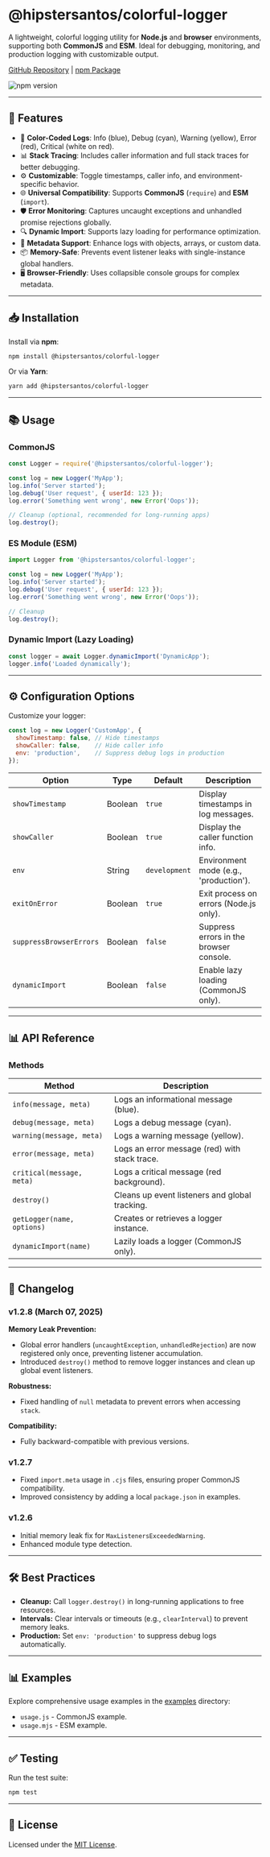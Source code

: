 # @hipstersantos/colorful-logger

A lightweight, colorful logging utility for **Node.js** and **browser** environments, supporting both **CommonJS** and **ESM**. Ideal for debugging, monitoring, and production logging with customizable output.

[GitHub Repository](https://github.com/HipsterSantos/log.js) | [npm Package](https://www.npmjs.com/package/@hipstersantos/colorful-logger)

![npm version](https://badge.fury.io/js/@hipstersantos%2Fcolorful-logger.svg)

---

## 🚀 Features

- 🎨 **Color-Coded Logs**: Info (blue), Debug (cyan), Warning (yellow), Error (red), Critical (white on red).
- 📊 **Stack Tracing**: Includes caller information and full stack traces for better debugging.
- ⚙️ **Customizable**: Toggle timestamps, caller info, and environment-specific behavior.
- 🌐 **Universal Compatibility**: Supports **CommonJS** (`require`) and **ESM** (`import`).
- 🛡️ **Error Monitoring**: Captures uncaught exceptions and unhandled promise rejections globally.
- 🔍 **Dynamic Import**: Supports lazy loading for performance optimization.
- 📝 **Metadata Support**: Enhance logs with objects, arrays, or custom data.
- 📦 **Memory-Safe**: Prevents event listener leaks with single-instance global handlers.
- 🖥️ **Browser-Friendly**: Uses collapsible console groups for complex metadata.

---

## 📥 Installation

Install via **npm**:

```bash
npm install @hipstersantos/colorful-logger
```

Or via **Yarn**:

```bash
yarn add @hipstersantos/colorful-logger
```

---

## 📚 Usage

### CommonJS

```javascript
const Logger = require('@hipstersantos/colorful-logger');

const log = new Logger('MyApp');
log.info('Server started');
log.debug('User request', { userId: 123 });
log.error('Something went wrong', new Error('Oops'));

// Cleanup (optional, recommended for long-running apps)
log.destroy();
```

### ES Module (ESM)

```javascript
import Logger from '@hipstersantos/colorful-logger';

const log = new Logger('MyApp');
log.info('Server started');
log.debug('User request', { userId: 123 });
log.error('Something went wrong', new Error('Oops'));

// Cleanup
log.destroy();
```

### Dynamic Import (Lazy Loading)

```javascript
const logger = await Logger.dynamicImport('DynamicApp');
logger.info('Loaded dynamically');
```

---

## ⚙️ Configuration Options

Customize your logger:

```javascript
const log = new Logger('CustomApp', {
  showTimestamp: false, // Hide timestamps
  showCaller: false,    // Hide caller info
  env: 'production',    // Suppress debug logs in production
});
```

| Option              | Type     | Default       | Description                                |
|---------------------|----------|---------------|--------------------------------------------|
| `showTimestamp`     | Boolean  | `true`        | Display timestamps in log messages.        |
| `showCaller`        | Boolean  | `true`        | Display the caller function info.          |
| `env`               | String   | `development` | Environment mode (e.g., 'production').     |
| `exitOnError`       | Boolean  | `true`        | Exit process on errors (Node.js only).     |
| `suppressBrowserErrors` | Boolean  | `false`    | Suppress errors in the browser console.    |
| `dynamicImport`     | Boolean  | `false`       | Enable lazy loading (CommonJS only).       |

---

## 📊 API Reference

### Methods

| Method                    | Description                                 |
|---------------------------|---------------------------------------------|
| `info(message, meta)`     | Logs an informational message (blue).       |
| `debug(message, meta)`    | Logs a debug message (cyan).                |
| `warning(message, meta)`  | Logs a warning message (yellow).             |
| `error(message, meta)`    | Logs an error message (red) with stack trace.|
| `critical(message, meta)` | Logs a critical message (red background).    |
| `destroy()`               | Cleans up event listeners and global tracking.|
| `getLogger(name, options)`| Creates or retrieves a logger instance.       |
| `dynamicImport(name)`     | Lazily loads a logger (CommonJS only).       |

---

## 📜 Changelog

### v1.2.8 (March 07, 2025)

**Memory Leak Prevention:**

- Global error handlers (`uncaughtException`, `unhandledRejection`) are now registered only once, preventing listener accumulation.
- Introduced `destroy()` method to remove logger instances and clean up global event listeners.

**Robustness:**

- Fixed handling of `null` metadata to prevent errors when accessing `stack`.

**Compatibility:**

- Fully backward-compatible with previous versions.

### v1.2.7

- Fixed `import.meta` usage in `.cjs` files, ensuring proper CommonJS compatibility.
- Improved consistency by adding a local `package.json` in examples.

### v1.2.6

- Initial memory leak fix for `MaxListenersExceededWarning`.
- Enhanced module type detection.

---

## 🛠️ Best Practices

- **Cleanup:** Call `logger.destroy()` in long-running applications to free resources.
- **Intervals:** Clear intervals or timeouts (e.g., `clearInterval`) to prevent memory leaks.
- **Production:** Set `env: 'production'` to suppress debug logs automatically.

---

## 📊 Examples

Explore comprehensive usage examples in the [examples](https://github.com/HipsterSantos/log.js/tree/main/examples) directory:

- `usage.js` - CommonJS example.
- `usage.mjs` - ESM example.

---

## ✅ Testing

Run the test suite:

```bash
npm test
```

---

## 📜 License

Licensed under the [MIT License](LICENSE).

